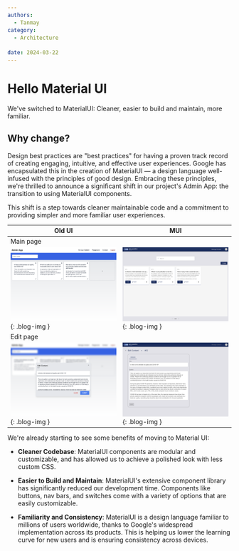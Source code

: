 ```yaml
---
authors:
  - Tanmay
category:
  - Architecture

date: 2024-03-22
---
```


# Hello Material UI

We've switched to MaterialUI: Cleaner, easier to build and maintain, more familiar.

<!-- more -->

## Why change?

Design best practices are "best practices" for having a proven track record of creating engaging, intuitive, and effective user experiences. Google has encapsulated this in the creation of MaterialUI — a design language well-infused with the principles of good design. Embracing these principles, we're thrilled to announce a significant shift in our project's Admin App: the transition to using MaterialUI components.

This shift is a step towards cleaner maintainable code and a commitment to providing simpler and more familiar user experiences.

| Old UI                                                                | MUI                                                                |
| --------------------------------------------------------------------- | ------------------------------------------------------------------ |
| Main page                                                             |
| ![old UI main screenshot](../images/move_to_mui/old_main.png){: .blog-img } | ![MUI main screenshot](../images/move_to_mui/mui_main.png){: .blog-img } |
| Edit page                                                             |
| ![old UI edit screenshot](../images/move_to_mui/old_edit.png){: .blog-img } | ![MUI edit screenshot](../images/move_to_mui/mui_edit.png){: .blog-img } |

We're already starting to see some benefits of moving to Material UI:

- __Cleaner Codebase__:
  MaterialUI components are modular and customizable, and has allowed us to achieve a polished look with less custom CSS.

- __Easier to Build and Maintain__:
  MaterialUI's extensive component library has significantly reduced our development time. Components like buttons, nav bars, and switches come with a variety of options that are easily customizable.

- __Familiarity and Consistency__:
  MaterialUI is a design language familiar to millions of users worldwide, thanks to Google's widespread implementation across its products. This is helping us lower the learning curve for new users and is ensuring consistency across devices.
